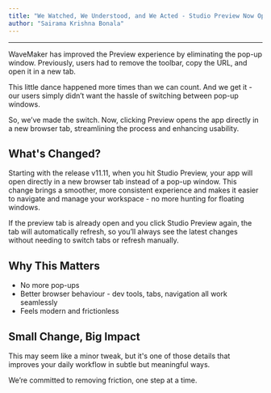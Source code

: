 ```yaml
---
title: "We Watched, We Understood, and We Acted - Studio Preview Now Opens in a New Tab"
author: "Sairama Krishna Bonala"
---
```

---

​WaveMaker has improved the Preview experience by eliminating the pop-up window. Previously, users had to remove the toolbar, copy the URL, and open it in a new tab. 

This little dance happened more times than we can count. And we get it - our users simply didn’t want the hassle of switching between pop-up windows.

So, we’ve made the switch. Now, clicking Preview opens the app directly in a new browser tab, streamlining the process and enhancing usability.


<!-- truncate -->

## What's Changed?

Starting with the release v11.11, when you hit Studio Preview, your app will open directly in a new browser tab instead of a pop-up window. This change brings a smoother, more consistent experience and makes it easier to navigate and manage your workspace - no more hunting for floating windows.

If the preview tab is already open and you click Studio Preview again, the tab will automatically refresh, so you’ll always see the latest changes without needing to switch tabs or refresh manually.

## Why This Matters

- No more pop-ups
- Better browser behaviour - dev tools, tabs, navigation all work seamlessly
- Feels modern and frictionless

## Small Change, Big Impact

This may seem like a minor tweak, but it's one of those details that improves your daily workflow in subtle but meaningful ways.

We’re committed to removing friction, one step at a time.

